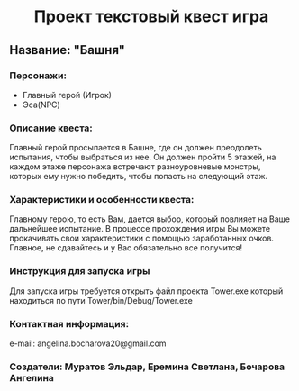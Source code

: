 <h1 align="center">Проект текстовый квест игра</h1>

<h2>Название: "Башня"</h2> 

<h3>Персонажи:</h3>
<ul>
<li>Главный герой (Игрок)</li>
<li>Эса(NPC)</li>
</ul>

<h3>Описание квеста:</h3>
Главный герой просыпается в Башне, где он должен преодолеть испытания, чтобы выбраться из нее.
Он должен пройти 5 этажей, на каждом этаже персонажа встречают разноуровневые монстры, которых ему нужно победить, чтобы попасть на следующий этаж.

<h3>Характеристики и особенности квеста: </h3>
Главному герою, то есть Вам, дается выбор, который повлияет на Ваше дальнейшее испытание. В процессе прохождения игры Вы можете прокачивать свои характеристики с помощью заработанных очков. Главное, не сдавайтесь и у Вас обязательно все получится!

<h3>Инструкция для запуска игры</h3>
Для запуска игры требуется открыть файл проекта Tower.exe который находиться по пути Tower/bin/Debug/Tower.exe

<h3>Контактная информация:</h3>
e-mail: angelina.bocharova20@gmail.com









<h3>Создатели: Муратов Эльдар, Еремина Светлана, Бочарова Ангелина</h3>
